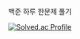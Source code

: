  

백준 하루 한문제 풀기

[![Solved.ac Profile](http://mazassumnida.wtf/api/generate_badge?boj=dngus7207)](https://solved.ac/dngus7207)
